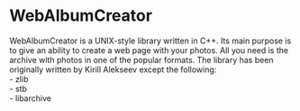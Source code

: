 # WebAlbumCreator

WebAlbumCreator is a UNIX-style library written in C++. Its main purpose is to give an ability to create a web page with your photos. All you need is the archive with photos in one of the popular formats. The library has been originally written by Kirill Alekseev except the following:<br>
    - zlib<br>
    - stb<br>
    - libarchive<br>
